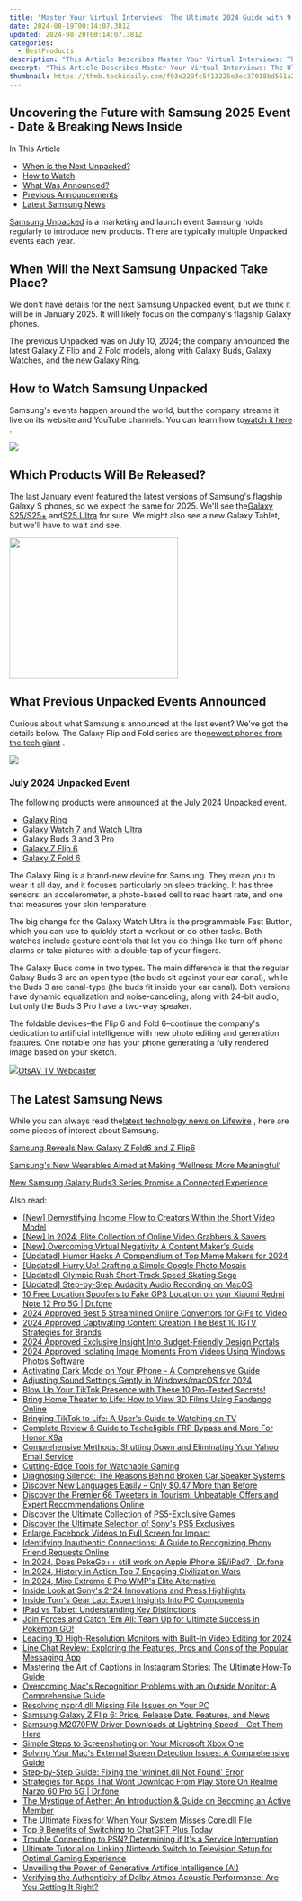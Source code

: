 ```yaml
---
title: "Master Your Virtual Interviews: The Ultimate 2024 Guide with 9 Proven Skype Tips"
date: 2024-08-19T00:14:07.381Z
updated: 2024-08-20T00:14:07.381Z
categories:
  - BestProducts
description: "This Article Describes Master Your Virtual Interviews: The Ultimate 2024 Guide with 9 Proven Skype Tips"
excerpt: "This Article Describes Master Your Virtual Interviews: The Ultimate 2024 Guide with 9 Proven Skype Tips"
thumbnail: https://thmb.techidaily.com/f93e229fc5f13225e3ec37018bd561a2847508d52fab174783650da2991d3824.jpg
---
```


## Uncovering the Future with Samsung 2025 Event - Date & Breaking News Inside

 In This Article

* [When is the Next Unpacked?](https://www.lifewire.com/#toc-when-will-the-next-samsung-unpacked-take-place)
* [How to Watch](https://www.lifewire.com/#toc-how-to-watch-samsung-unpacked)
* [What Was Announced?](https://www.lifewire.com/#toc-which-products-will-be-released)
* [Previous Announcements](https://www.lifewire.com/#toc-what-previous-unpacked-events-announced)
* [Latest Samsung News](https://www.lifewire.com/#toc-the-latest-samsung-news)

[Samsung Unpacked](https://shop-links.co/link/?exclusive=1&publisher_slug=itechdaily19598&url=https%3A%2F%2Fwww.samsung.com%2Fglobal%2Fgalaxy%2Fevents%2Funpacked%2F) is a marketing and launch event Samsung holds regularly to introduce new products. There are typically multiple Unpacked events each year.

## When Will the Next Samsung Unpacked Take Place?

 We don't have details for the next Samsung Unpacked event, but we think it will be in January 2025\. It will likely focus on the company's flagship Galaxy phones.

 The previous Unpacked was on July 10, 2024; the company announced the latest Galaxy Z Flip and Z Fold models, along with Galaxy Buds, Galaxy Watches, and the new Galaxy Ring.

## How to Watch Samsung Unpacked

 Samsung's events happen around the world, but the company streams it live on its website and YouTube channels. You can learn how to[watch it here](https://www.lifewire.com/watch-samsung-unpacked-online-5095263) .

<!-- affiliate ads begin -->
<a href="https://store.iobit.com/order/checkout.php?PRODS=1468905&QTY=1&AFFILIATE=108875&CART=1"><img src="https://secure.avangate.com/images/merchant/184260348236f9554fe9375772ff966e/ascscan_728x90.png" border="0"></a>
<!-- affiliate ads end -->
## Which Products Will Be Released?

 The last January event featured the latest versions of Samsung's flagship Galaxy S phones, so we expect the same for 2025\. We'll see the[Galaxy S25/S25+](https://www.lifewire.com/samsung-galaxy-s25-8636730) and[S25 Ultra](https://www.lifewire.com/samsung-galaxy-s25-ultra-8639667) for sure. We might also see a new Galaxy Tablet, but we'll have to wait and see.

<!-- affiliate ads begin -->
<a href="https://boody-eco-wear.pxf.io/c/5597632/1567905/13846" target="_top" id="1567905"><img src="//a.impactradius-go.com/display-ad/13846-1567905" border="0" alt="" width="300" height="250"/></a><img height="0" width="0" src="https://imp.pxf.io/i/5597632/1567905/13846" style="position:absolute;visibility:hidden;" border="0" />
<!-- affiliate ads end -->
## What Previous Unpacked Events Announced

 Curious about what Samsung's announced at the last event? We've got the details below. The Galaxy Flip and Fold series are the[newest phones from the tech giant](https://www.lifewire.com/newest-samsung-galaxy-phone-7567396) .

<!-- affiliate ads begin -->
<a href="https://store.movavi.com/affiliate.php?ACCOUNT=MOVAVI&AFFILIATE=108875&PATH=https%3A%2F%2Fwww.movavi.com%3FAFFILIATE%3D108875%26RESOURCE%3DMovavi%2BVideo%2BConverter%2BBox"><img src="https://mcusercontent.com/0885a03ded3d480dca9287f12/images/8020c1dc-518e-3bdf-6e7b-e6d1bdf1597b.jpg" border="0"></a>
<!-- affiliate ads end -->
### July 2024 Unpacked Event

 The following products were announced at the July 2024 Unpacked event.

* [Galaxy Ring](https://www.lifewire.com/samsung-galaxy-ring-8431146)
* [Galaxy Watch 7 and Watch Ultra](https://www.lifewire.com/samsung-galaxy-watch-7-8607182)
* Galaxy Buds 3 and 3 Pro
* [Galaxy Z Flip 6](https://www.lifewire.com/samsung-galaxy-z-flip-6-8621840)
* [Galaxy Z Fold 6](https://www.lifewire.com/galaxy-z-fold-6-8418354)

 The Galaxy Ring is a brand-new device for Samsung. They mean you to wear it all day, and it focuses particularly on sleep tracking. It has three sensors: an accelerometer, a photo-based cell to read heart rate, and one that measures your skin temperature.

 The big change for the Galaxy Watch Ultra is the programmable Fast Button, which you can use to quickly start a workout or do other tasks. Both watches include gesture controls that let you do things like turn off phone alarms or take pictures with a double-tap of your fingers.

 The Galaxy Buds come in two types. The main difference is that the regular Galaxy Buds 3 are an open type (the buds sit against your ear canal), while the Buds 3 are canal-type (the buds fit inside your ear canal). Both versions have dynamic equalization and noise-canceling, along with 24-bit audio, but only the Buds 3 Pro have a two-way speaker.

 The foldable devices–the Flip 6 and Fold 6–continue the company's dedication to artificial intelligence with new photo editing and generation features. One notable one has your phone generating a fully rendered image based on your sketch.

<!-- affiliate ads begin -->
<a href="https://otszone.ots7.com/order/checkout.php?PRODS=4713324&QTY=1&AFFILIATE=108875&CART=1"><img src="https://green.ots7.com/screenshots/OtsAV/OtsAVTV1.90-300x188.jpg" border="0">OtsAV TV Webcaster</a>
<!-- affiliate ads end -->
## The Latest Samsung News

 While you can always read the[latest technology news on Lifewire](https://www.lifewire.com/news-4795879) , here are some pieces of interest about Samsung.

[Samsung Reveals New Galaxy Z Fold6 and Z Flip6](https://www.lifewire.com/samsung-reveals-new-galaxy-z-fold6-and-z-flip6-8675427)

[Samsung's New Wearables Aimed at Making ‘Wellness More Meaningful’](https://www.lifewire.com/samsung-s-new-wearables-aimed-at-making-wellness-more-meaningful-8675470)

[New Samsung Galaxy Buds3 Series Promise a Connected Experience](https://www.lifewire.com/new-samsung-galaxy-buds3-series-promise-a-connected-experience-8675472)

<ins class="adsbygoogle"
     style="display:block"
     data-ad-format="autorelaxed"
     data-ad-client="ca-pub-7571918770474297"
     data-ad-slot="1223367746"></ins>



<ins class="adsbygoogle"
     style="display:block"
     data-ad-client="ca-pub-7571918770474297"
     data-ad-slot="8358498916"
     data-ad-format="auto"
     data-full-width-responsive="true"></ins>

<span class="atpl-alsoreadstyle">Also read:</span>
<div><ul>
<li><a href="https://youtube-videos.techidaily.com/new-demystifying-income-flow-to-creators-within-the-short-video-model/"><u>[New] Demystifying Income Flow to Creators Within the Short Video Model</u></a></li>
<li><a href="https://facebook-video-footage.techidaily.com/new-in-2024-elite-collection-of-online-video-grabbers-and-savers/"><u>[New] In 2024, Elite Collection of Online Video Grabbers & Savers</u></a></li>
<li><a href="https://youtube-help.techidaily.com/new-overcoming-virtual-negativity-a-content-makers-guide/"><u>[New] Overcoming Virtual Negativity  A Content Maker's Guide</u></a></li>
<li><a href="https://fox-direct.techidaily.com/updated-humor-hacks-a-compendium-of-top-meme-makers-for-2024/"><u>[Updated] Humor Hacks  A Compendium of Top Meme Makers for 2024</u></a></li>
<li><a href="https://fox-links.techidaily.com/updated-hurry-up-crafting-a-simple-google-photo-mosaic/"><u>[Updated] Hurry Up! Crafting a Simple Google Photo Mosaic</u></a></li>
<li><a href="https://extra-skills.techidaily.com/updated-olympic-rush-short-track-speed-skating-saga/"><u>[Updated] Olympic Rush  Short-Track Speed Skating Saga</u></a></li>
<li><a href="https://screen-mirroring-recording.techidaily.com/updated-step-by-step-audacity-audio-recording-on-macos/"><u>[Updated] Step-by-Step  Audacity Audio Recording on MacOS</u></a></li>
<li><a href="https://android-location.techidaily.com/10-free-location-spoofers-to-fake-gps-location-on-your-xiaomi-redmi-note-12-pro-5g-drfone-by-drfone-virtual/"><u>10 Free Location Spoofers to Fake GPS Location on your Xiaomi Redmi Note 12 Pro 5G | Dr.fone</u></a></li>
<li><a href="https://extra-hints.techidaily.com/2024-approved-best-5-streamlined-online-convertors-for-gifs-to-video/"><u>2024 Approved  Best 5 Streamlined Online Convertors for GIFs to Video</u></a></li>
<li><a href="https://instagram-video-files.techidaily.com/2024-approved-captivating-content-creation-the-best-10-igtv-strategies-for-brands/"><u>2024 Approved  Captivating Content Creation  The Best 10 IGTV Strategies for Brands</u></a></li>
<li><a href="https://some-techniques.techidaily.com/2024-approved-exclusive-insight-into-budget-friendly-design-portals/"><u>2024 Approved  Exclusive Insight Into Budget-Friendly Design Portals</u></a></li>
<li><a href="https://article-helps.techidaily.com/2024-approved-isolating-image-moments-from-videos-using-windows-photos-software/"><u>2024 Approved  Isolating Image Moments From Videos Using Windows Photos Software</u></a></li>
<li><a href="https://tech-renaissance.techidaily.com/activating-dark-mode-on-your-iphone-a-comprehensive-guide/"><u>Activating Dark Mode on Your iPhone - A Comprehensive Guide</u></a></li>
<li><a href="https://extra-information.techidaily.com/adjusting-sound-settings-gently-in-windowsmacos-for-2024/"><u>Adjusting Sound Settings Gently in Windows/macOS for 2024</u></a></li>
<li><a href="https://tech-renaissance.techidaily.com/blow-up-your-tiktok-presence-with-these-10-pro-tested-secrets/"><u>Blow Up Your TikTok Presence with These 10 Pro-Tested Secrets!</u></a></li>
<li><a href="https://tech-renaissance.techidaily.com/bring-home-theater-to-life-how-to-view-3d-films-using-fandango-online/"><u>Bring Home Theater to Life: How to View 3D Films Using Fandango Online</u></a></li>
<li><a href="https://tech-renaissance.techidaily.com/bringing-tiktok-to-life-a-users-guide-to-watching-on-tv/"><u>Bringing TikTok to Life: A User's Guide to Watching on TV</u></a></li>
<li><a href="https://unlock-android.techidaily.com/complete-review-and-guide-to-techeligible-frp-bypass-and-more-for-honor-x9a-by-drfone-android/"><u>Complete Review & Guide to Techeligible FRP Bypass and More For Honor X9a</u></a></li>
<li><a href="https://tech-renaissance.techidaily.com/comprehensive-methods-shutting-down-and-eliminating-your-yahoo-email-service/"><u>Comprehensive Methods: Shutting Down and Eliminating Your Yahoo Email Service</u></a></li>
<li><a href="https://fox-glue.techidaily.com/cutting-edge-tools-for-watchable-gaming/"><u>Cutting-Edge Tools for Watchable Gaming</u></a></li>
<li><a href="https://tech-renaissance.techidaily.com/diagnosing-silence-the-reasons-behind-broken-car-speaker-systems/"><u>Diagnosing Silence: The Reasons Behind Broken Car Speaker Systems</u></a></li>
<li><a href="https://mondly-stories.techidaily.com/discover-new-languages-easily-only-047-more-than-before/"><u>Discover New Languages Easily – Only $0.47 More than Before</u></a></li>
<li><a href="https://tech-renaissance.techidaily.com/discover-the-premier-66-tweeters-in-tourism-unbeatable-offers-and-expert-recommendations-online/"><u>Discover the Premier 66 Tweeters in Tourism: Unbeatable Offers and Expert Recommendations Online</u></a></li>
<li><a href="https://tech-renaissance.techidaily.com/discover-the-ultimate-collection-of-ps5-exclusive-games/"><u>Discover the Ultimate Collection of PS5-Exclusive Games</u></a></li>
<li><a href="https://tech-renaissance.techidaily.com/discover-the-ultimate-selection-of-sonys-ps5-exclusives/"><u>Discover the Ultimate Selection of Sony's PS5 Exclusives</u></a></li>
<li><a href="https://facebook-video-content.techidaily.com/enlarge-facebook-videos-to-full-screen-for-impact/"><u>Enlarge Facebook Videos to Full Screen for Impact</u></a></li>
<li><a href="https://tech-renaissance.techidaily.com/identifying-inauthentic-connections-a-guide-to-recognizing-phony-friend-requests-online/"><u>Identifying Inauthentic Connections: A Guide to Recognizing Phony Friend Requests Online</u></a></li>
<li><a href="https://iphone-location.techidaily.com/in-2024-does-pokegoplusplus-still-work-on-apple-iphone-seipad-drfone-by-drfone-virtual-ios/"><u>In 2024, Does PokeGo++ still work on Apple iPhone SE/iPad? | Dr.fone</u></a></li>
<li><a href="https://screen-recording.techidaily.com/in-2024-history-in-action-top-7-engaging-civilization-wars/"><u>In 2024, History in Action  Top 7 Engaging Civilization Wars</u></a></li>
<li><a href="https://extra-approaches.techidaily.com/in-2024-miro-extreme-8-pro-wmps-elite-alternative/"><u>In 2024, Miro Extreme 8 Pro  WMP's Elite Alternative</u></a></li>
<li><a href="https://tech-renaissance.techidaily.com/inside-look-at-sonys-224-innovations-and-press-highlights/"><u>Inside Look at Sony's 2^24 Innovations and Press Highlights</u></a></li>
<li><a href="https://hardware-tips.techidaily.com/inside-toms-gear-lab-expert-insights-into-pc-components/"><u>Inside Tom's Gear Lab: Expert Insights Into PC Components</u></a></li>
<li><a href="https://tech-renaissance.techidaily.com/ipad-vs-tablet-understanding-key-distinctions/"><u>IPad vs Tablet: Understanding Key Distinctions</u></a></li>
<li><a href="https://tech-renaissance.techidaily.com/join-forces-and-catch-em-all-team-up-for-ultimate-success-in-pokemon-go/"><u>Join Forces and Catch 'Em All: Team Up for Ultimate Success in Pokemon GO!</u></a></li>
<li><a href="https://screen-activity-recording.techidaily.com/leading-10-high-resolution-monitors-with-built-in-video-editing-for-2024/"><u>Leading 10 High-Resolution Monitors with Built-In Video Editing for 2024</u></a></li>
<li><a href="https://tech-renaissance.techidaily.com/line-chat-review-exploring-the-features-pros-and-cons-of-the-popular-messaging-app/"><u>Line Chat Review: Exploring the Features, Pros and Cons of the Popular Messaging App</u></a></li>
<li><a href="https://tech-renaissance.techidaily.com/mastering-the-art-of-captions-in-instagram-stories-the-ultimate-how-to-guide/"><u>Mastering the Art of Captions in Instagram Stories: The Ultimate How-To Guide</u></a></li>
<li><a href="https://tech-renaissance.techidaily.com/overcoming-macs-recognition-problems-with-an-outside-monitor-a-comprehensive-guide/"><u>Overcoming Mac's Recognition Problems with an Outside Monitor: A Comprehensive Guide</u></a></li>
<li><a href="https://tech-renaissance.techidaily.com/resolving-nspr4dll-missing-file-issues-on-your-pc/"><u>Resolving nspr4.dll Missing File Issues on Your PC</u></a></li>
<li><a href="https://tech-renaissance.techidaily.com/samsung-galaxy-z-flip-6-price-release-date-features-and-news/"><u>Samsung Galaxy Z Flip 6: Price, Release Date, Features, and News</u></a></li>
<li><a href="https://hardware-updates.techidaily.com/1722975022655-samsung-m2070fw-driver-downloads-at-lightning-speed-get-them-here/"><u>Samsung M2070FW Driver Downloads at Lightning Speed – Get Them Here</u></a></li>
<li><a href="https://tech-renaissance.techidaily.com/simple-steps-to-screenshoting-on-your-microsoft-xbox-one/"><u>Simple Steps to Screenshoting on Your Microsoft Xbox One</u></a></li>
<li><a href="https://tech-renaissance.techidaily.com/solving-your-macs-external-screen-detection-issues-a-comprehensive-guide/"><u>Solving Your Mac's External Screen Detection Issues: A Comprehensive Guide</u></a></li>
<li><a href="https://tech-renaissance.techidaily.com/step-by-step-guide-fixing-the-wininetdll-not-found-error/"><u>Step-by-Step Guide: Fixing the 'wininet.dll Not Found' Error</u></a></li>
<li><a href="https://fix-guide.techidaily.com/strategies-for-apps-that-wont-download-from-play-store-on-realme-narzo-60-pro-5g-drfone-by-drfone-fix-android-problems-fix-android-problems/"><u>Strategies for Apps That Wont Download From Play Store On Realme Narzo 60 Pro 5G | Dr.fone</u></a></li>
<li><a href="https://tech-renaissance.techidaily.com/the-mystique-of-aether-an-introduction-and-guide-on-becoming-an-active-member/"><u>The Mystique of Aether: An Introduction & Guide on Becoming an Active Member</u></a></li>
<li><a href="https://tech-renaissance.techidaily.com/the-ultimate-fixes-for-when-your-system-misses-coredll-file/"><u>The Ultimate Fixes for When Your System Misses Core.dll File</u></a></li>
<li><a href="https://tech-hub.techidaily.com/top-9-benefits-of-switching-to-chatgpt-plus-today/"><u>Top 9 Benefits of Switching to ChatGPT Plus Today</u></a></li>
<li><a href="https://tech-renaissance.techidaily.com/trouble-connecting-to-psn-determining-if-its-a-service-interruption/"><u>Trouble Connecting to PSN? Determining if It's a Service Interruption</u></a></li>
<li><a href="https://tech-renaissance.techidaily.com/ultimate-tutorial-on-linking-nintendo-switch-to-television-setup-for-optimal-gaming-experience/"><u>Ultimate Tutorial on Linking Nintendo Switch to Television Setup for Optimal Gaming Experience</u></a></li>
<li><a href="https://tech-hub.techidaily.com/unveiling-the-power-of-generative-artifice-intelligence-ai/"><u>Unveiling the Power of Generative Artifice Intelligence (AI)</u></a></li>
<li><a href="https://tech-renaissance.techidaily.com/verifying-the-authenticity-of-dolby-atmos-acoustic-performance-are-you-getting-it-right/"><u>Verifying the Authenticity of Dolby Atmos Acoustic Performance: Are You Getting It Right?</u></a></li>
</ul></div>
